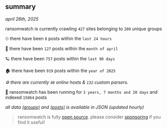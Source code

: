 
## summary
_april 26th, 2025_

ransomwatch is currently crawling `427` sites belonging to `208` unique groups

⏲ there have been `8` posts within the `last 24 hours`

🦈 there have been `127` posts within the `month of april`

🪐 there have been `757` posts within the `last 90 days`

🏚 there have been `919` posts within the `year of 2025`

_⚙️ there are currently `48` online hosts & `132` custom parsers._

🦕 ransomwatch has been running for `3 years, 7 months and 20 days` and indexed `15064` posts

_all data  [(groups)](http://ransomwhat.telemetry.ltd/groups) and [(posts)](http://ransomwhat.telemetry.ltd/posts) is available in JSON (updated hourly)_

> ransomwatch is fully [open source](https://github.com/joshhighet/ransomwatch#ransomwatch--). please consider [sponsoring](https://github.com/sponsors/joshhighet) if you find it useful!
